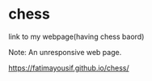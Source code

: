 # chess

link to my webpage(having chess baord)

Note: An unresponsive web page.

https://fatimayousif.github.io/chess/
